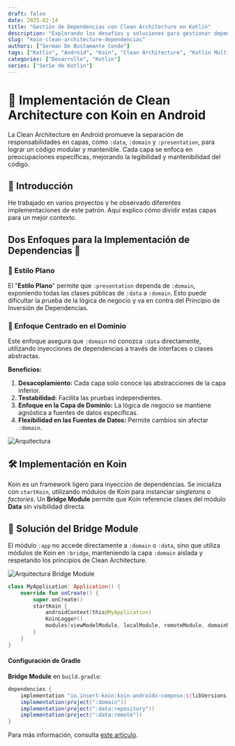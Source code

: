 ```yaml
---
draft: false
date: 2025-02-14
title: "Gestión de Dependencias con Clean Architecture en Kotlin"
description: "Explorando los desafíos y soluciones para gestionar dependencias en proyectos de Kotlin Multiplatform usando Koin."
slug: "koin-clean-architecture-dependencias"
authors: ["German De Bustamante Conde"]
tags: ["Kotlin", "Android", "Koin", "Clean Architecture", "Kotlin Multiplatform"]
categories: ["Desarrollo", "Kotlin"]
series: ["Serie de Kotlin"]
---
```


# 🚀 Implementación de Clean Architecture con Koin en Android 

La Clean Architecture en Android promueve la separación de responsabilidades en capas, como `:data`, `:domain` y `:presentation`, para lograr un código modular y mantenible. Cada capa se enfoca en preocupaciones específicas, mejorando la legibilidad y mantenibilidad del código.

## 📘 Introducción 

He trabajado en varios proyectos y he observado diferentes implementaciones de este patrón. Aquí explico cómo dividir estas capas para un mejor contexto.

## Dos Enfoques para la Implementación de Dependencias 🔧

### 🏢 Estilo Plano 

El "**Estilo Plano**" permite que `:presentation` dependa de `:domain`, exponiendo todas las clases públicas de `:data` a `:domain`. Esto puede dificultar la prueba de la lógica de negocio y va en contra del Principio de Inversión de Dependencias.

### 🧩 Enfoque Centrado en el Dominio 

Este enfoque asegura que `:domain` no conozca `:data` directamente, utilizando inyecciones de dependencias a través de interfaces o clases abstractas.

**Beneficios:**

1. **Desacoplamiento:** Cada capa solo conoce las abstracciones de la capa inferior.
2. **Testabilidad:** Facilita las pruebas independientes.
3. **Enfoque en la Capa de Dominio:** La lógica de negocio se mantiene agnóstica a fuentes de datos específicas.
4. **Flexibilidad en las Fuentes de Datos:** Permite cambios sin afectar `:domain`.

![Arquitectura](/images/flat_and_domain_centric_arquitechture.webp)

## 🛠️ Implementación en Koin 

Koin es un framework ligero para inyección de dependencias. Se inicializa con `startKoin`, utilizando módulos de Koin para instanciar *singletons* o *factories*. Un **Bridge Module** permite que Koin referencie clases del módulo **Data** sin visibilidad directa.

## 🌉 Solución del Bridge Module 

El módulo `:app` no accede directamente a `:domain` o `:data`, sino que utiliza módulos de Koin en `:bridge`, manteniendo la capa `:domain` aislada y respetando los principios de Clean Architecture.

![Arquitectura Bridge Module](/images/arquitechture_bridge_module.webp)

```kotlin
class MyApplication: Application() {
    override fun onCreate() {
        super.onCreate()
        startKoin {
            androidContext(this@MyApplication)
            KoinLogger()
            modules(viewModelModule, localModule, remoteModule, domainModule)
        }
    }
}
```

#### Configuración de Gradle

**Bridge Module** en `build.gradle`:
```gradle
dependencies {
    implementation "io.insert-koin:koin-androidx-compose:${libVersions.koin_version}"
    implementation(project(":domain"))
    implementation(project(":data:repository"))
    implementation(project(":data:remote"))
}
```

Para más información, consulta [este artículo](https://medium.com/@StefanoBozzoni/clean-code-multi-module-architecture-with-koin-9a40a96bc58b).